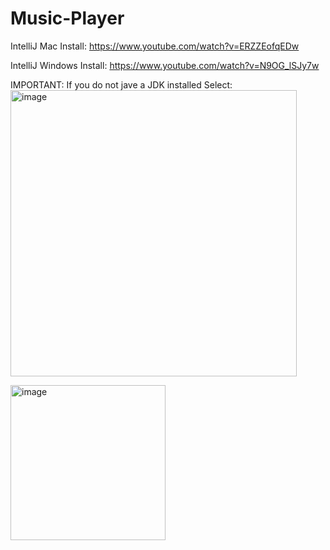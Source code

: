 # Music-Player

IntelliJ Mac Install: https://www.youtube.com/watch?v=ERZZEofqEDw

IntelliJ Windows Install: https://www.youtube.com/watch?v=N9OG_lSJy7w

IMPORTANT: If you do not jave a JDK installed Select:
<img width="458" alt="image" src="https://user-images.githubusercontent.com/16857130/166116812-4bf336b1-4f4a-4b9b-aac9-72d0a6cf544f.png">

<img width="248" alt="image" src="https://user-images.githubusercontent.com/16857130/166116826-fda248ea-792f-4df2-a921-30498d61f97b.png">
